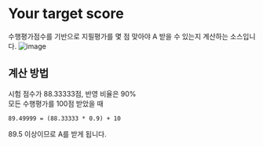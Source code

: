 # Your target score
수행평가점수를 기반으로 지필평가를 몇 점 맞아야 A 받을 수 있는지 계산하는 소스입니다.
![image](https://user-images.githubusercontent.com/48788892/119214322-eddcd980-bb00-11eb-9040-311781517832.png)  

## 계산 방법

시험 점수가 88.33333점, 반영 비율은 90%  
모든 수행평가를 100점 받았을 때  
```
89.49999 = (88.33333 * 0.9) + 10
```

89.5 이상이므로 A를 받게 됩니다.
